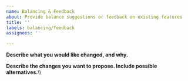 ```yaml
---
name: Balancing & Feedback
about: Provide balance suggestions or feedback on existing features
title: ''
labels: balancing/feedback
assignees: ''

---
```


**Describe what you would like changed, and why.**



**Describe the changes you want to propose. Include possible alternatives.**\\\


